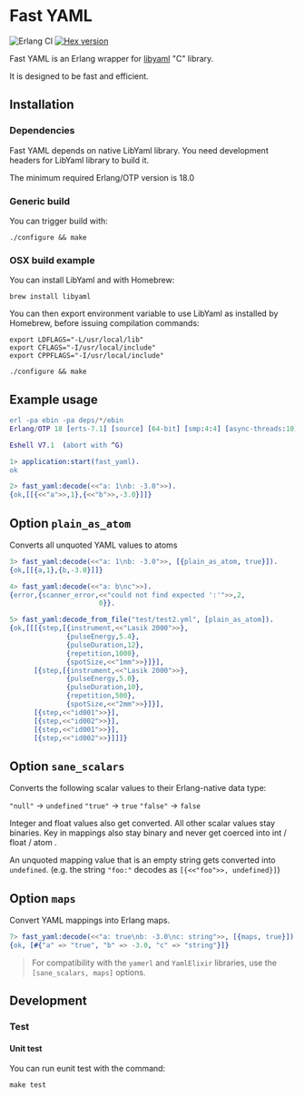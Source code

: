 # Fast YAML

![Erlang CI](https://github.com/processone/fast_yaml/workflows/Erlang%20CI/badge.svg) [![Hex version](https://img.shields.io/hexpm/v/fast_yaml.svg "Hex version")](https://hex.pm/packages/fast_yaml)

Fast YAML is an Erlang wrapper for
[libyaml](http://pyyaml.org/wiki/LibYAML) "C" library.

It is designed to be fast and efficient.

## Installation

### Dependencies

Fast YAML depends on native LibYaml library. You need development
headers for LibYaml library to build it.

The minimum required Erlang/OTP version is 18.0

### Generic build

You can trigger build with:

    ./configure && make

### OSX build example

You can install LibYaml and with Homebrew:

    brew install libyaml

You can then export environment variable to use LibYaml as installed
by Homebrew, before issuing compilation commands:

    export LDFLAGS="-L/usr/local/lib"
    export CFLAGS="-I/usr/local/include"
    export CPPFLAGS="-I/usr/local/include"

    ./configure && make

## Example usage

```erlang
erl -pa ebin -pa deps/*/ebin
Erlang/OTP 18 [erts-7.1] [source] [64-bit] [smp:4:4] [async-threads:10] [hipe] [kernel-poll:false] [dtrace]

Eshell V7.1  (abort with ^G)

1> application:start(fast_yaml).
ok

2> fast_yaml:decode(<<"a: 1\nb: -3.0">>).
{ok,[[{<<"a">>,1},{<<"b">>,-3.0}]]}
```

## Option `plain_as_atom`

Converts all unquoted YAML values to atoms

```erlang
3> fast_yaml:decode(<<"a: 1\nb: -3.0">>, [{plain_as_atom, true}]).
{ok,[[{a,1},{b,-3.0}]]}

4> fast_yaml:decode(<<"a: b\nc">>).
{error,{scanner_error,<<"could not find expected ':'">>,2,
                      0}}.

5> fast_yaml:decode_from_file("test/test2.yml", [plain_as_atom]).
{ok,[[[{step,[{instrument,<<"Lasik 2000">>},
              {pulseEnergy,5.4},
              {pulseDuration,12},
              {repetition,1000},
              {spotSize,<<"1mm">>}]}],
      [{step,[{instrument,<<"Lasik 2000">>},
              {pulseEnergy,5.0},
              {pulseDuration,10},
              {repetition,500},
              {spotSize,<<"2mm">>}]}],
      [{step,<<"id001">>}],
      [{step,<<"id002">>}],
      [{step,<<"id001">>}],
      [{step,<<"id002">>}]]]}
```

## Option `sane_scalars`

Converts the following scalar values to their Erlang-native data type:

`"null"` → `undefined`
`"true"` → `true`
`"false"` → `false`

Integer and float values also get converted. All other scalar values
stay binaries. Key in mappings also stay binary and never get coerced
into int / float / atom .

An unquoted mapping value that is an empty string gets converted into
`undefined`. (e.g. the string `"foo:"` decodes as `[{<<"foo">>, undefined}]`)

## Option `maps`

Convert YAML mappings into Erlang maps.


```erlang
7> fast_yaml:decode(<<"a: true\nb: -3.0\nc: string">>, [{maps, true}]).
{ok, [#{"a" => "true", "b" => -3.0, "c" => "string"}]}
```


> For compatibility with the `yamerl` and `YamlElixir` libraries, use the `[sane_scalars, maps]` options.


## Development

### Test

#### Unit test

You can run eunit test with the command:

    make test
